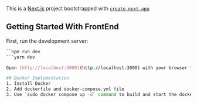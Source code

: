 This is a [Next.js](https://nextjs.org) project bootstrapped with [`create-next-app`](https://nextjs.org/docs/app/api-reference/cli/create-next-app).

## Getting Started With FrontEnd

First, run the development server:

```bash
``npm run dev
```yarn dev

Open [http://localhost:3000](http://localhost:3000) with your browser to see the result.

## Docker Implementation
1. Install Docker
2. Add dockerfile and docker-compose.yml file
3. Use `sudo docker compose up -d` command to build and start the dockerised application
